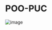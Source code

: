 # POO-PUC


![image](https://github.com/leogereks/POO-PUC/assets/99701465/12e2799c-6712-420b-b4cd-b4588b50dd1f)

